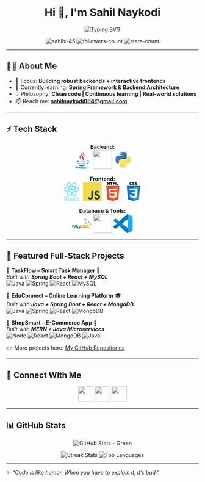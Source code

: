 <h1 align="center">Hi 👋, I'm Sahil Naykodi</h1>

<p align="center">
  <a href="https://github.com/DenverCoder1/readme-typing-svg">
    <img src="https://readme-typing-svg.herokuapp.com?font=Fira+Code&size=28&pause=1000&color=00C4FF&center=true&vCenter=true&width=650&lines=Full-Stack+Developer;Java+Enthusiast;Turning+Logic+Into+Innovation" alt="Typing SVG" />
  </a>
</p>

<p align="center">
  <img src="https://komarev.com/ghpvc/?username=sahilx-45&label=Profile%20views&color=0e75b6&style=flat" alt="sahilx-45" />
  <img src="https://img.shields.io/github/followers/sahilx-45?label=Followers&style=social" alt="followers-count" />
  <img src="https://img.shields.io/github/stars/sahilx-45?label=Stars" alt="stars-count" />
</p>

---

## 👨‍💻 About Me  

- 🎯 Focus: **Building robust backends + interactive frontends**  
- 🌱 Currently learning: **Spring Framework & Backend Architecture**  
- 💡 Philosophy: **Clean code | Continuous learning | Real-world solutions**  
- 📫 Reach me: **sahilnaykodi084@gmail.com**  

---

## ⚡ Tech Stack  

<p align="center">
  <b>Backend:</b><br>
  <img src="https://raw.githubusercontent.com/devicons/devicon/master/icons/java/java-original.svg" width="50" height="50" style="transition: transform 0.3s;" onmouseover="this.style.transform='scale(1.3)'" onmouseout="this.style.transform='scale(1)'"/> 
  <img src="https://www.vectorlogo.zone/logos/springio/springio-icon.svg" width="50" height="50" style="transition: transform 0.3s;" onmouseover="this.style.transform='scale(1.3)'" onmouseout="this.style.transform='scale(1)'"/> 
  <img src="https://raw.githubusercontent.com/devicons/devicon/master/icons/python/python-original.svg" width="50" height="50" style="transition: transform 0.3s;" onmouseover="this.style.transform='scale(1.3)'" onmouseout="this.style.transform='scale(1)'"/>
</p>

<p align="center">
  <b>Frontend:</b><br>
  <img src="https://raw.githubusercontent.com/devicons/devicon/master/icons/react/react-original-wordmark.svg" width="50" height="50" style="transition: transform 0.3s;" onmouseover="this.style.transform='scale(1.3)'" onmouseout="this.style.transform='scale(1)'"/> 
  <img src="https://raw.githubusercontent.com/devicons/devicon/master/icons/javascript/javascript-original.svg" width="50" height="50" style="transition: transform 0.3s;" onmouseover="this.style.transform='scale(1.3)'" onmouseout="this.style.transform='scale(1)'"/> 
  <img src="https://raw.githubusercontent.com/devicons/devicon/master/icons/html5/html5-original-wordmark.svg" width="50" height="50" style="transition: transform 0.3s;" onmouseover="this.style.transform='scale(1.3)'" onmouseout="this.style.transform='scale(1)'"/> 
  <img src="https://raw.githubusercontent.com/devicons/devicon/master/icons/css3/css3-original-wordmark.svg" width="50" height="50" style="transition: transform 0.3s;" onmouseover="this.style.transform='scale(1.3)'" onmouseout="this.style.transform='scale(1)'"/>
</p>

<p align="center">
  <b>Database & Tools:</b><br>
  <img src="https://raw.githubusercontent.com/devicons/devicon/master/icons/mysql/mysql-original-wordmark.svg" width="50" height="50" style="transition: transform 0.3s;" onmouseover="this.style.transform='scale(1.3)'" onmouseout="this.style.transform='scale(1)'"/> 
  <img src="https://www.vectorlogo.zone/logos/git-scm/git-scm-icon.svg" width="50" height="50" style="transition: transform 0.3s;" onmouseover="this.style.transform='scale(1.3)'" onmouseout="this.style.transform='scale(1)'"/> 
  <img src="https://raw.githubusercontent.com/devicons/devicon/master/icons/vscode/vscode-original.svg" width="50" height="50" style="transition: transform 0.3s;" onmouseover="this.style.transform='scale(1.3)'" onmouseout="this.style.transform='scale(1)'"/>
</p>

---

## 🚀 Featured Full-Stack Projects  

🔹 **TaskFlow – Smart Task Manager** 📝  
_Built with **Spring Boot + React + MySQL**_  
![Java](https://img.shields.io/badge/Java-orange?logo=java) ![Spring](https://img.shields.io/badge/SpringBoot-green?logo=springboot) ![React](https://img.shields.io/badge/React-blue?logo=react) ![MySQL](https://img.shields.io/badge/MySQL-teal?logo=mysql)  

🔹 **EduConnect – Online Learning Platform** 🎓  
_Built with **Java + Spring Boot + React + MongoDB**_  
![Java](https://img.shields.io/badge/Java-orange?logo=java) ![Spring](https://img.shields.io/badge/SpringBoot-green?logo=springboot) ![React](https://img.shields.io/badge/React-blue?logo=react) ![MongoDB](https://img.shields.io/badge/MongoDB-darkgreen?logo=mongodb)  

🔹 **ShopSmart – E-Commerce App** 🛒  
_Built with **MERN + Java Microservices**_  
![Node](https://img.shields.io/badge/Node.js-darkgreen?logo=node.js) ![React](https://img.shields.io/badge/React-blue?logo=react) ![MongoDB](https://img.shields.io/badge/MongoDB-darkgreen?logo=mongodb) ![Java](https://img.shields.io/badge/Java-orange?logo=java)  

👉 More projects here: [My GitHub Repositories](https://github.com/sahilx-45?tab=repositories)  

---

## 🤝 Connect With Me  

<p align="center">
  <a href="https://linkedin.com/in/sahil-naykodi" target="_blank"><img src="https://raw.githubusercontent.com/rahuldkjain/github-profile-readme-generator/master/src/images/icons/Social/linked-in-alt.svg" height="40" width="40" /></a>
  <a href="https://instagram.com/sahil_naykodi" target="_blank"><img src="https://raw.githubusercontent.com/rahuldkjain/github-profile-readme-generator/master/src/images/icons/Social/instagram.svg" height="40" width="40" /></a>
  <a href="https://www.leetcode.com/sahil_45" target="_blank"><img src="https://raw.githubusercontent.com/rahuldkjain/github-profile-readme-generator/master/src/images/icons/Social/leet-code.svg" height="40" width="40" /></a>
</p>

---

## 📊 GitHub Stats  

<p align="center">
  <!-- Multi-theme GitHub stats -->
  <img src="https://github-readme-stats.vercel.app/api?username=sahilx-45&show_icons=true&theme=dark&title_color=00ff7f&icon_color=00ff7f&text_color=9be6c4" alt="GitHub Stats - Green" height="165"/>

</p>  

<p align="center">
  <img src="https://github-readme-streak-stats.herokuapp.com/?user=sahilx-45&theme=&show_icons=true&theme=dark&title_color=00ff7f&icon_color=00ff7f&text_color=9be6c4" alt="Streak Stats" height="165"/>
  <img src="https://github-readme-stats.vercel.app/api/top-langs?username=sahilx-45&show_icons=true&theme=dark&title_color=00ff7f&icon_color=00ff7f&text_color=9be6c4" alt="Top Languages"/>
</p>

---

✨ _“Code is like humor. When you have to explain it, it’s bad.”_  

